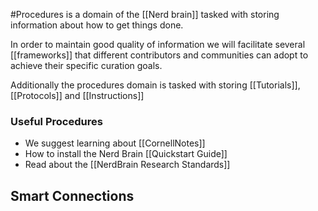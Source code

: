 
#Procedures is a domain of the [[Nerd brain]] tasked with storing information about how to get things done. 

In order to maintain good quality of information we will facilitate several [[frameworks]] that different contributors and communities can adopt to achieve their specific curation goals.

Additionally the procedures domain is tasked with storing [[Tutorials]], [[Protocols]] and [[Instructions]]

### Useful Procedures 
- We suggest learning about [[CornellNotes]]
- How to install the Nerd Brain [[Quickstart Guide]]
- Read about the [[NerdBrain Research Standards]]

## Smart Connections
```smart-connections
```
